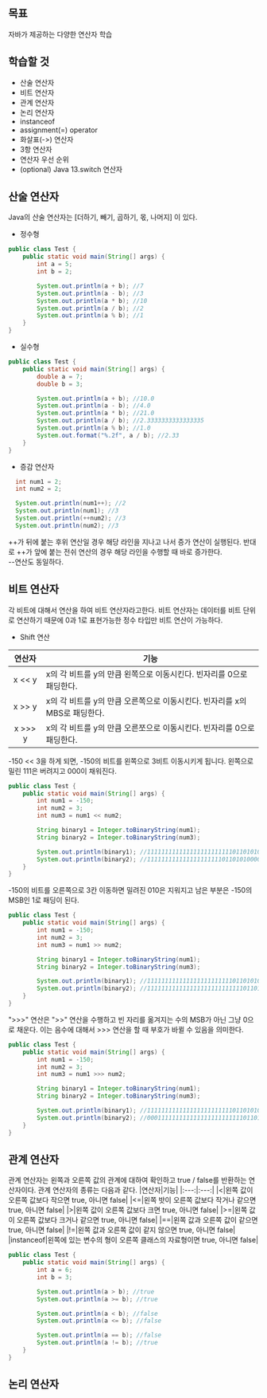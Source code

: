 ## 목표
자바가 제공하는 다양한 연산자 학습

## 학습할 것
- 산술 연산자
- 비트 연산자
- 관계 연산자
- 논리 연산자
- instanceof
- assignment(=) operator
- 화살표(->) 연산자
- 3항 연산자
- 연산자 우선 순위
- (optional) Java 13.switch 연산자

## 산술 연산자
Java의 산술 연산자는 [더하기, 빼기, 곱하기, 몫, 나머지] 이 있다.

- 정수형
```java
public class Test {
    public static void main(String[] args) {
        int a = 5;
        int b = 2;

        System.out.println(a + b); //7
        System.out.println(a - b); //3
        System.out.println(a * b); //10
        System.out.println(a / b); //2
        System.out.println(a % b); //1
    }
}
```
- 실수형
```java
public class Test {
    public static void main(String[] args) {
        double a = 7;
        double b = 3;

        System.out.println(a + b); //10.0
        System.out.println(a - b); //4.0
        System.out.println(a * b); //21.0
        System.out.println(a / b); //2.3333333333333335
        System.out.println(a % b); //1.0
        System.out.format("%.2f", a / b); //2.33
    }
}
```

- 증감 연산자
```java
  int num1 = 2;
  int num2 = 2;

  System.out.println(num1++); //2
  System.out.println(num1); //3
  System.out.println(++num2); //3
  System.out.println(num2); //3
```

++가 뒤에 붙는 후위 연산일 경우 해당 라인을 지나고 나서 증가 연산이 실행된다. 반대로 ++가 앞에 붙는 전쉬 연산의 경우 해당 라인을 수행할 때 바로 증가한다.  
--연산도 동일하다.

## 비트 연산자
각 비트에 대해서 연산을 하여 비트 연산자라고한다. 비트 연산자는 데이터를 비트 단위로 연산하기 때문에 0과 1로 표현가능한 정수 타입만 비트 연산이 가능하다.  

- Shift 연산

|연산자|기능|
|:---:|---|
|x << y|x의 각 비트를 y의 만큼 왼쪽으로 이동시킨다. 빈자리를 0으로 패딩한다.|
|x >> y|x의 각 비트를 y의 만큼 오른쪽으로 이동시킨다. 빈자리를 x의 MBS로 패딩한다.|
|x >>> y|x의 각 비트를 y의 만큼 오른쪼으로 이동시킨다. 빈자리를 0으로 패딩한다.|

-150 << 3을 하게 되면, -150의 비트를 왼쪽으로 3비트 이동시키게 됩니다. 왼쪽으로 밀린 111은 버려지고 000이 채워진다.

```java
public class Test {
    public static void main(String[] args) {
        int num1 = -150;
        int num2 = 3;
        int num3 = num1 << num2;

        String binary1 = Integer.toBinaryString(num1);
        String binary2 = Integer.toBinaryString(num3);

        System.out.println(binary1); //11111111111111111111111101101010
        System.out.println(binary2); //11111111111111111111101101010000
    }
}
```

-150의 비트를 오른쪽으로 3칸 이동하면 밀려진 010은 지워지고 남은 부분은 -150의 MSB인 1로 패딩이 된다.

```java
public class Test {
    public static void main(String[] args) {
        int num1 = -150;
        int num2 = 3;
        int num3 = num1 >> num2;

        String binary1 = Integer.toBinaryString(num1);
        String binary2 = Integer.toBinaryString(num3);

        System.out.println(binary1); //11111111111111111111111101101010
        System.out.println(binary2); //11111111111111111111111111101101
    }
}
```

">>>" 연산은 ">>" 연산을 수행하고 빈 자리를 옮겨지는 수의 MSB가 아닌 그냥 0으로 채운다. 이는 음수에 대해서 >>> 연산을 할 때 부호가 바뀔 수 있음을 의미한다.

```java
public class Test {
    public static void main(String[] args) {
        int num1 = -150;
        int num2 = 3;
        int num3 = num1 >>> num2;

        String binary1 = Integer.toBinaryString(num1);
        String binary2 = Integer.toBinaryString(num3);

        System.out.println(binary1); //11111111111111111111111101101010
        System.out.println(binary2); //00011111111111111111111111101101
    }
}
```

## 관계 연산자
관계 연산자는 왼쪽과 오른쪽 값의 관계에 대하여 확인하고 true / false를 반환하는 연산자이다. 관계 연산자의 종류는 다음과 같다.
|연산자|기능|
|:---:|:---:|
|<|왼쪽 값이 오른쪽 값보다 작으면 true, 아니면 false|
|<=|왼쪽 밧이 오른쪽 값보다 작거나 같으면 true, 아니면 false|
|>|왼쪽 값이 오른쪽 값보다 크면 true, 아니면 false|
|>=|왼쪽 값이 오른쪽 값보다 크거나 같으면 true, 아니면 false|
|==|왼쪽 값과 오른쪽 값이 같으면 true, 아니면 false|
|!=|왼쪽 값과 오른쪽 값이 같지 않으면 true, 아니면 false|
|instanceof|왼쪽에 있는 변수의 형이 오른쪽 클래스의 자료형이면 true, 아니면 false|

```java
public class Test {
    public static void main(String[] args) {
        int a = 6;
        int b = 3;

        System.out.println(a > b); //true
        System.out.println(a >= b); //true

        System.out.println(a < b); //false
        System.out.println(a <= b); //false

        System.out.println(a == b); //false
        System.out.println(a != b); //true
    }
}
```

## 논리 연산자
